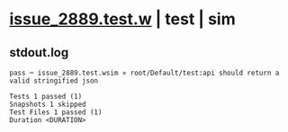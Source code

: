 # [issue_2889.test.w](../../../../../examples/tests/valid/issue_2889.test.w) | test | sim

## stdout.log
```log
pass ─ issue_2889.test.wsim » root/Default/test:api should return a valid stringified json

Tests 1 passed (1)
Snapshots 1 skipped
Test Files 1 passed (1)
Duration <DURATION>
```

